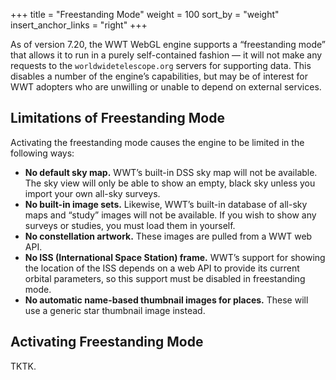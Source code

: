 +++
title = "Freestanding Mode"
weight = 100
sort_by = "weight"
insert_anchor_links = "right"
+++

As of version 7.20, the WWT WebGL engine supports a “freestanding mode” that
allows it to run in a purely self-contained fashion — it will not make any
requests to the `worldwidetelescope.org` servers for supporting data. This
disables a number of the engine’s capabilities, but may be of interest for WWT
adopters who are unwilling or unable to depend on external services.


## Limitations of Freestanding Mode

Activating the freestanding mode causes the engine to be limited in the following ways:

- **No default sky map.** WWT’s built-in DSS sky map will not be
  available. The sky view will only be able to show an empty, black sky unless
  you import your own all-sky surveys.
- **No built-in image sets.** Likewise, WWT’s built-in database of all-sky maps
  and “study” images will not be available. If you wish to show any surveys or
  studies, you must load them in yourself.
- **No constellation artwork.** These images are pulled from a WWT web API.
- **No ISS (International Space Station) frame.** WWT’s support for showing the
  location of the ISS depends on a web API to provide its current orbital
  parameters, so this support must be disabled in freestanding mode.
- **No automatic name-based thumbnail images for places.** These will use a
  generic star thumbnail image instead.


## Activating Freestanding Mode

TKTK.
